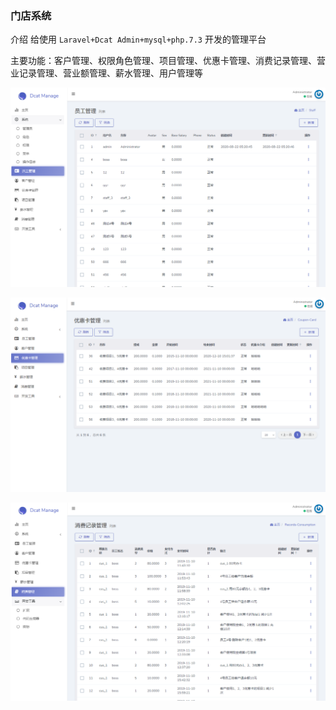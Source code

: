 ### 门店系统
介绍
给使用 `Laravel+Dcat Admin+mysql+php.7.3` 开发的管理平台

主要功能：客户管理、权限角色管理、项目管理、优惠卡管理、消费记录管理、营业记录管理、营业额管理、薪水管理、用户管理等

![asda123123](imgs/asda123123.png)

![asda123123feytyert](imgs/asda123123feytyert.png)

![asda123123wr](imgs/asda123123wr.png)

